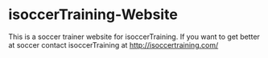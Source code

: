 # isoccerTraining-Website
This is a soccer trainer website for isoccerTraining. If you want to get better at soccer contact isoccerTraining at http://isoccertraining.com/
